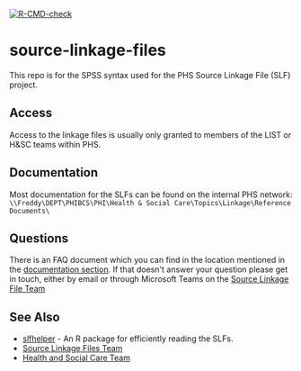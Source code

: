   <!-- badges: start -->
  [![R-CMD-check](https://github.com/Public-Health-Scotland/source-linkage-files/actions/workflows/R-CMD-check.yaml/badge.svg)](https://github.com/Public-Health-Scotland/source-linkage-files/actions/workflows/R-CMD-check.yaml)
  <!-- badges: end -->
# source-linkage-files
This repo is for the SPSS syntax used for the PHS Source Linkage File (SLF) project. 

## Access
Access to the linkage files is usually only granted to members of the LIST or H&SC teams within PHS.

## Documentation
Most documentation for the SLFs can be found on the internal PHS network: `\\Freddy\DEPT\PHIBCS\PHI\Health & Social Care\Topics\Linkage\Reference Documents\`

## Questions
There is an FAQ document which you can find in the location mentioned in the [documentation section](#Documentation). If that doesn't answer your question please get in touch, either by email or through Microsoft Teams on the [Source Linkage File Team](https://teams.microsoft.com/l/team/19%3a94a97159a3c44358b2244ee450d4fc27%40thread.tacv2/conversations?groupId=c7901246-d78a-48a7-b8bb-2300aae094f3&tenantId=10efe0bd-a030-4bca-809c-b5e6745e499a)

## See Also
* [slfhelper](https://github.com/Public-Health-Scotland/slfhelper) - An R package for efficiently reading the SLFs.
* [Source Linkage Files Team](https://teams.microsoft.com/l/team/19%3a94a97159a3c44358b2244ee450d4fc27%40thread.tacv2/conversations?groupId=c7901246-d78a-48a7-b8bb-2300aae094f3&tenantId=10efe0bd-a030-4bca-809c-b5e6745e499a)
* [Health and Social Care Team](https://www.isdscotland.org/Health-Topics/Health-and-Social-Community-Care/)
